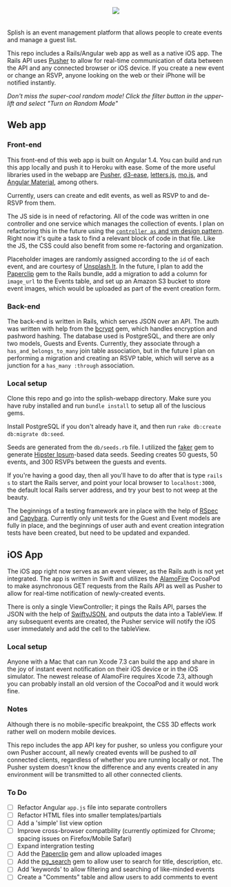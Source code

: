 <div align="center"><a href="#"><img src="http://i.imgur.com/EiCOD6u.png"/><br></a> <br><br></div>
Splish is an event management platform that allows people to create events and manage a guest list. 

This repo includes a Rails/Angular web app as well as a native iOS app.
The Rails API uses [Pusher](https://pusher.com/?v=y) to allow for real-time communication of data between the API and any connected browser or iOS device. If you create a new event or change an RSVP, anyone looking on the web or their iPhone will be notified instantly.

_Don't miss the super-cool random mode! Click the filter button in the upper-lift and select "Turn on Random Mode"_

## Web app

### Front-end
This front-end of this web app is built on Angular 1.4. You can build and run this app locally and push it to Heroku with ease. Some of the more useful libraries used in the webapp are [Pusher](https://pusher.com/?v=y), [d3-ease](https://github.com/d3/d3-ease), [letters.js](http://letteringjs.com/), [mo.js](http://mojs.io/), and [Angular Material](https://github.com/angular/material), among others.

Currently, users can create and edit events, as well as RSVP to and de-RSVP from them.

The JS side is in need of refactoring. All of the code was written in one controller and one service which manages the collection of events. I plan on refactoring this in the future using the [`controller as` and vm design pattern](http://www.johnpapa.net/angularjss-controller-as-and-the-vm-variable/). Right now it's quite a task to find a relevant block of code in that file. Like the JS, the CSS could also benefit from some re-factoring and organization.

Placeholder images are randomly assigned according to the `id` of each event, and are courtesy of [Unsplash It](https://unsplash.it). In the future, I plan to add the [Paperclip](https://github.com/thoughtbot/paperclip) gem to the Rails bundle, add a migration to add a column for `image_url` to the Events table, and set up an Amazon S3 bucket to store event images, which would be uploaded as part of the event creation form.

### Back-end
The back-end is written in Rails, which serves JSON over an API. The auth was written with help from the [bcrypt](https://github.com/codahale/bcrypt-ruby) gem, which handles encryption and pashword hashing. The database used is PostgreSQL, and there are only two models, Guests and Events. Currently, they associate through a `has_and_belongs_to_many` join table association, but in the future I plan on performing a migration and creating an RSVP table, which will serve as a junction for a `has_many :through` association.

### Local setup
Clone this repo and go into the splish-webapp directory. Make sure you have ruby installed and run `bundle install` to setup all of the luscious gems.

Install PostgreSQL if you don't already have it, and then run `rake db:create db:migrate db:seed`.

Seeds are generated from the `db/seeds.rb` file. I utilized the [faker](https://github.com/stympy/faker) gem to generate [Hipster Ipsum](http://hipsum.co/)-based data seeds. Seeding creates 50 guests, 50 events, and 300 RSVPs between the guests and events.

If you're having a good day, then all you'll have to do after that is type `rails s` to start the Rails server, and point your local browser to `localhost:3000`, the default local Rails server address, and try your best to not weep at the beauty.

The beginnings of a testing framework are in place with the help of [RSpec](https://github.com/rspec/rspec) and [Capybara](https://github.com/jnicklas/capybara). Currently only unit tests for the Guest and Event models are fully in place, and the beginnings of user auth and event creation integration tests have been created, but need to be updated and expanded.

## iOS App
The iOS app right now serves as an event viewer, as the Rails auth is not yet integrated. The app is written in Swift and utilizes the [AlamoFire](https://github.com/Alamofire/Alamofire) CocoaPod to make asynchronous GET requests from the Rails API as well as Pusher to allow for real-time notification of newly-created events. 

There is only a single ViewController; it pings the Rails API, parses the JSON with the help of [SwiftyJSON](https://github.com/SwiftyJSON/SwiftyJSON), and outputs the data into a TableView. If any subsequent events are created, the Pusher service will notify the iOS user immedately and add the cell to the tableView.

### Local setup
Anyone with a Mac that can run Xcode 7.3 can build the app and share in the joy of instant event notification on their iOS device or in the iOS simulator.
The newest release of AlamoFire requires Xcode 7.3, although you can probably install an old version of the CocoaPod and it would work fine. 

### Notes
Although there is no mobile-specific breakpoint, the CSS 3D effects work rather well on modern mobile devices.

This repo includes the app API key for pusher, so unless you configure your own Pusher account, all newly created events will be pushed to _all_ connected clients, regardless of whether you are running locally or not. The Pusher system doesn't know the difference and any events created in any environment will be transmitted to all other connected clients.

### To Do
- [ ] Refactor Angular `app.js` file into separate controllers
- [ ] Refactor HTML files into smaller templates/partials
- [ ] Add a 'simple' list view option
- [ ] Improve cross-browser compatbility (currently optimized for Chrome; spacing issues on Firefox/Mobile Safari)
- [ ] Expand intergration testing
- [ ] Add the [Paperclip](https://github.com/thoughtbot/paperclip) gem and allow uploaded images
- [ ] Add the [pg_search](https://github.com/Casecommons/pg_search) gem to allow user to search for title, description, etc.
- [ ] Add 'keywords' to allow filtering and searching of like-minded events
- [ ] Create a "Comments" table and allow users to add comments to event
